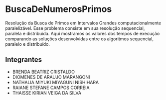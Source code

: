 # BuscaDeNumerosPrimos
Resolução da Busca de Primos em Intervalos Grandes computacionalmente paralelizável. Esse problema consiste em sua resolução sequencial, paralela e distribuída. Aqui mostramos os valores dos tempos de execução comparando as soluções desenvolvidas entre os algoritmos sequencial, paralelo e distribuído.

## Integrantes
- BRENDA BEATRIZ CRISTALDO
- DIOMENES DE ARAUJO MARANGONI
- NATHALIA MIYUKI MIYAGUNI NISHIHARA
- RAIANE STEFANE CAMPOS CORREIA
- THAISSE KIRIAN VEIGA DA SILVA
